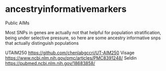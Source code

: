 # ancestryinformativemarkers
Public AIMs

Most SNPs in genes are actually not that helpful for population stratification, being under selective pressure, so here are some ancestry informative snps that actually distinguish populations

UTAIM250 https://github.com/chenlabgccri/UT-AIM250
Visage https://www.ncbi.nlm.nih.gov/pmc/articles/PMC8391248/
Seldin https://pubmed.ncbi.nlm.nih.gov/18683858/
